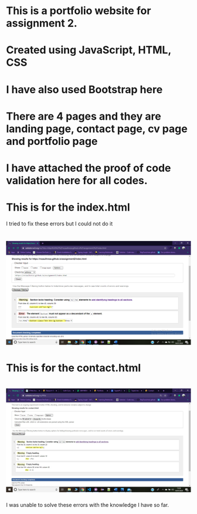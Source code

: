 # This is a portfolio website for assignment 2.

# Created using JavaScript, HTML, CSS

# I have also used Bootstrap here

# There are 4 pages and they are landing page, contact page, cv page and portfolio page

# I have attached the proof of code validation here for all codes.

# This is for the index.html

I tried to fix these errors but I could not do it

# ![alt text](https://github.com/rezaulhreza/assignment2/blob/master/assets/images/validation/index.png?raw=true)

# This is for the contact.html

# ![alt text](https://github.com/rezaulhreza/assignment2/blob/master/assets/images/validation/contact.jpg?raw=true)

I was unable to solve these errors with the knowledge I have so far.
